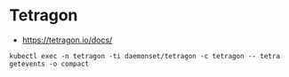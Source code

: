 # Tetragon
* https://tetragon.io/docs/

```shell
kubectl exec -n tetragon -ti daemonset/tetragon -c tetragon -- tetra getevents -o compact
```